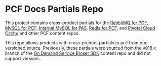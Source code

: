 # PCF Docs Partials Repo

This project contains cross-product partials for the [RabbitMQ for PCF](https://github.com/pivotal-cf/docs-rabbitmq-pcf), [MySQL for PCF](https://github.com/pivotal-cf/docs-mysql), [Internal MySQL for PAS](https://github.com/pivotal-cf/docs-mysql-pas), [Redis for PCF](https://github.com/pivotal-cf/docs-redis), and [Pivotal Cloud Cache](https://github.com/pivotal-cf/docs-cloud-cache) and other PCF content repos.

This repo allows products with cross-product partials to pull from one versioned source.
Previously, these partials were sourced from the v018.x branch of the 
[On Demand Service Broker SDK](https://github.com/pivotal-cf/docs-on-demand-service-broker) content repo and 
did not support versions. 
